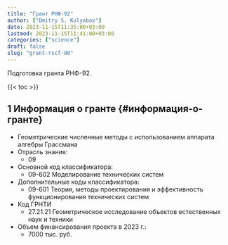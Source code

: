 ```yaml
---
title: "Грант РНФ-92"
author: ["Dmitry S. Kulyabov"]
date: 2023-11-15T11:35:00+03:00
lastmod: 2023-11-15T11:41:00+03:00
categories: ["science"]
draft: false
slug: "grant-rscf-80"
---
```


Подготовка гранта РНФ-92.

<!--more-->

{{< toc >}}


## <span class="section-num">1</span> Информация о гранте {#информация-о-гранте}

-   Геометрические численные методы с использованием аппарата алгебры Грассмана
-   Отрасль знания:
    -   09
-   Основной код классификатора:
    -   09-602 Моделирование технических систем
-   Дополнительные коды классификатора:
    -   09-601 Теория, методы проектирования и эффективность функционирования технических систем
-   Код ГРНТИ
    -   27.21.21 Геометрическое исследование объектов естественных наук и техники
-   Объем финансирования проекта в 2023 г.:
    -   7000 тыс. руб.
